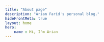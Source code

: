 ```yaml
---
title: "About page"
description: "Arian Farid's personal blog."
hideFrontMeta: true
layout: home
hero:
    name : Hi, I'm Arian
---
```



<!-- I'm a Senior Software Developer and former PhD-trained Biologist. 

I have over a decade of experience leveraging my skills to bring solutions to B2B SaaS offerings and work efficiently in data-heavy systems.

This site serves as an outlet for my exploring curiosities. You'll find a wide range of material to read about. -->
